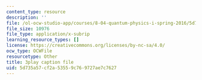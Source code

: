 ```yaml
---
content_type: resource
description: ''
file: /ol-ocw-studio-app/courses/8-04-quantum-physics-i-spring-2016/5d735a57cf2a53559c769727ae7c7627_0ABYYJSvkVk.vtt
file_size: 10976
file_type: application/x-subrip
learning_resource_types: []
license: https://creativecommons.org/licenses/by-nc-sa/4.0/
ocw_type: OCWFile
resourcetype: Other
title: 3play caption file
uid: 5d735a57-cf2a-5355-9c76-9727ae7c7627
---
```

